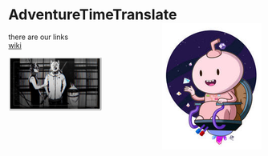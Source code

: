 # AdventureTimeTranslate <img align="right" src="/img/016.jpg">
there are our links  
[wiki](https://github.com/SophiaOrekhova/AdventureTimeTranslate/wiki)

<img src="https://github.com/SophiaOrekhova/AdventureTimeTranslate/blob/main/img/009_1.jpg" width="37%"></img>                                                                                               
